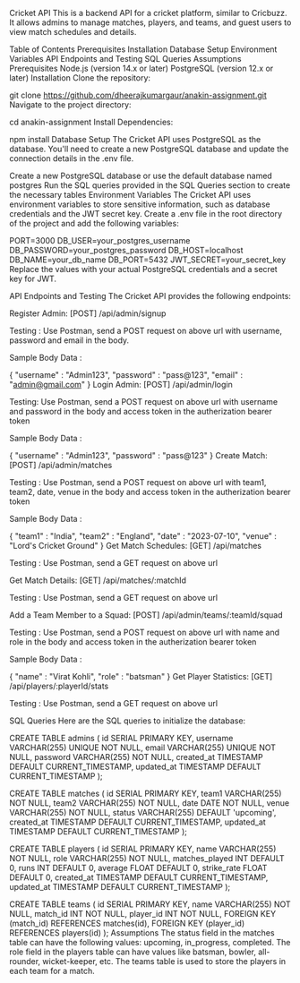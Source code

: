 Cricket API
This is a backend API for a cricket platform, similar to Cricbuzz. It allows admins to manage matches, players, and teams, and guest users to view match schedules and details.

Table of Contents
Prerequisites
Installation
Database Setup
Environment Variables
API Endpoints and Testing
SQL Queries
Assumptions
Prerequisites
Node.js (version 14.x or later)
PostgreSQL (version 12.x or later)
Installation
Clone the repository:

git clone https://github.com/dheerajkumargaur/anakin-assignment.git
Navigate to the project directory:

cd anakin-assignment
Install Dependencies:

npm install
Database Setup
The Cricket API uses PostgreSQL as the database. You'll need to create a new PostgreSQL database and update the connection details in the .env file.

Create a new PostgreSQL database or use the default database named postgres
Run the SQL queries provided in the SQL Queries section to create the necessary tables
Environment Variables
The Cricket API uses environment variables to store sensitive information, such as database credentials and the JWT secret key. Create a .env file in the root directory of the project and add the following variables:

PORT=3000
DB_USER=your_postgres_username
DB_PASSWORD=your_postgres_password
DB_HOST=localhost
DB_NAME=your_db_name
DB_PORT=5432
JWT_SECRET=your_secret_key
Replace the values with your actual PostgreSQL credentials and a secret key for JWT.

API Endpoints and Testing
The Cricket API provides the following endpoints:

Register Admin: [POST] /api/admin/signup

Testing : Use Postman, send a POST request on above url with username, password and email in the body.

Sample Body Data :

{
 "username" : "Admin123",
 "password" : "pass@123",
 "email" : "admin@gmail.com"
}
Login Admin: [POST] /api/admin/login

Testing: Use Postman, send a POST request on above url with username and password in the body and access token in the autherization bearer token

Sample Body Data :

{
   "username" : "Admin123",
   "password" : "pass@123"
}
Create Match: [POST] /api/admin/matches

Testing : Use Postman, send a POST request on above url with team1, team2, date, venue in the body and access token in the autherization bearer token

Sample Body Data :

{
 "team1" : "India",
 "team2" : "England",
 "date" : "2023-07-10",
 "venue" : "Lord's Cricket Ground"
}
Get Match Schedules: [GET] /api/matches

Testing : Use Postman, send a GET request on above url

Get Match Details: [GET] /api/matches/:matchId

Testing : Use Postman, send a GET request on above url

Add a Team Member to a Squad: [POST] /api/admin/teams/:teamId/squad

Testing : Use Postman, send a POST request on above url with name and role in the body and access token in the autherization bearer token

Sample Body Data :

{
 "name" : "Virat Kohli",
 "role" : "batsman"
}
Get Player Statistics: [GET] /api/players/:playerId/stats

Testing : Use Postman, send a GET request on above url

SQL Queries
Here are the SQL queries to initialize the database:

CREATE TABLE admins (
id SERIAL PRIMARY KEY,
username VARCHAR(255) UNIQUE NOT NULL,
email VARCHAR(255) UNIQUE NOT NULL,
password VARCHAR(255) NOT NULL,
created_at TIMESTAMP DEFAULT CURRENT_TIMESTAMP,
updated_at TIMESTAMP DEFAULT CURRENT_TIMESTAMP
);

CREATE TABLE matches (
id SERIAL PRIMARY KEY,
team1 VARCHAR(255) NOT NULL,
team2 VARCHAR(255) NOT NULL,
date DATE NOT NULL,
venue VARCHAR(255) NOT NULL,
status VARCHAR(255) DEFAULT 'upcoming',
created_at TIMESTAMP DEFAULT CURRENT_TIMESTAMP,
updated_at TIMESTAMP DEFAULT CURRENT_TIMESTAMP
);

CREATE TABLE players (
id SERIAL PRIMARY KEY,
name VARCHAR(255) NOT NULL,
role VARCHAR(255) NOT NULL,
matches_played INT DEFAULT 0,
runs INT DEFAULT 0,
average FLOAT DEFAULT 0,
strike_rate FLOAT DEFAULT 0,
created_at TIMESTAMP DEFAULT CURRENT_TIMESTAMP,
updated_at TIMESTAMP DEFAULT CURRENT_TIMESTAMP
);

CREATE TABLE teams (
id SERIAL PRIMARY KEY,
name VARCHAR(255) NOT NULL,
match_id INT NOT NULL,
player_id INT NOT NULL,
FOREIGN KEY (match_id) REFERENCES matches(id),
FOREIGN KEY (player_id) REFERENCES players(id)
);
Assumptions
The status field in the matches table can have the following values: upcoming, in_progress, completed.
The role field in the players table can have values like batsman, bowler, all-rounder, wicket-keeper, etc.
The teams table is used to store the players in each team for a match.
